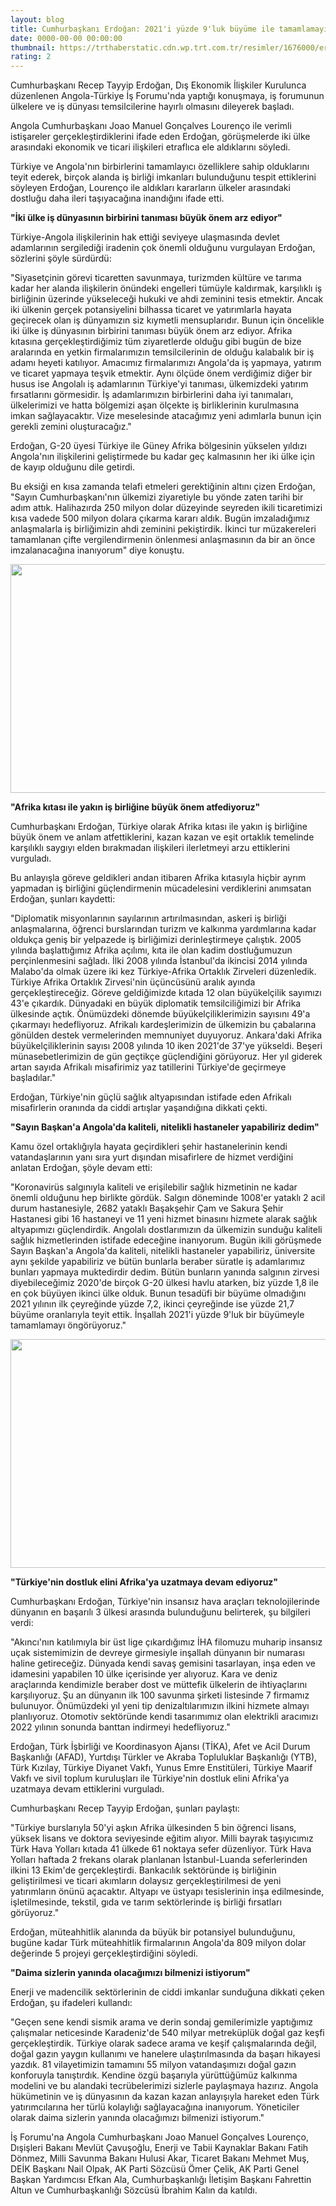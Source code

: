 ```yaml
--- 
layout: blog
title: Cumhurbaşkanı Erdoğan: 2021'i yüzde 9'luk büyüme ile tamamlamayı öngörüyoruz
date: 0000-00-00 00:00:00
thumbnail: https://trthaberstatic.cdn.wp.trt.com.tr/resimler/1676000/erdogan-is-forumu-aa-1677023.jpg
rating: 2
---
```

<p>
	Cumhurbaşkanı Recep Tayyip Erdoğan, Dış Ekonomik İlişkiler Kurulunca düzenlenen Angola-Türkiye İş Forumu'nda yaptığı konuşmaya, iş forumunun ülkelere ve iş dünyası temsilcilerine hayırlı olmasını dileyerek başladı.</p>
<p>
	Angola Cumhurbaşkanı Joao Manuel Gonçalves Lourenço ile verimli istişareler gerçekleştirdiklerini ifade eden Erdoğan, görüşmelerde iki ülke arasındaki ekonomik ve ticari ilişkileri etraflıca ele aldıklarını söyledi.</p>
<p>
	Türkiye ve Angola'nın birbirlerini tamamlayıcı özelliklere sahip olduklarını teyit ederek, birçok alanda iş birliği imkanları bulunduğunu tespit ettiklerini söyleyen Erdoğan, Lourenço ile aldıkları kararların ülkeler arasındaki dostluğu daha ileri taşıyacağına inandığını ifade etti.</p>
<p>
	<strong>"İki ülke iş dünyasının birbirini tanıması büyük önem arz ediyor"</strong></p>
<p>
	Türkiye-Angola ilişkilerinin hak ettiği seviyeye ulaşmasında devlet adamlarının sergilediği iradenin çok önemli olduğunu vurgulayan Erdoğan, sözlerini şöyle sürdürdü:</p>
<p>
	"Siyasetçinin görevi ticaretten savunmaya, turizmden kültüre ve tarıma kadar her alanda ilişkilerin önündeki engelleri tümüyle kaldırmak, karşılıklı iş birliğinin üzerinde yükseleceği hukuki ve ahdi zeminini tesis etmektir. Ancak iki ülkenin gerçek potansiyelini bilhassa ticaret ve yatırımlarla hayata geçirecek olan iş dünyamızın siz kıymetli mensuplarıdır. Bunun için öncelikle iki ülke iş dünyasının birbirini tanıması büyük önem arz ediyor. Afrika kıtasına gerçekleştirdiğimiz tüm ziyaretlerde olduğu gibi bugün de bize aralarında en yetkin firmalarımızın temsilcilerinin de olduğu kalabalık bir iş adamı heyeti katılıyor. Amacımız firmalarımızı Angola'da iş yapmaya, yatırım ve ticaret yapmaya teşvik etmektir. Aynı ölçüde önem verdiğimiz diğer bir husus ise Angolalı iş adamlarının Türkiye'yi tanıması, ülkemizdeki yatırım fırsatlarını görmesidir. İş adamlarımızın birbirlerini daha iyi tanımaları, ülkelerimizi ve hatta bölgemizi aşan ölçekte iş birliklerinin kurulmasına imkan sağlayacaktır. Vize meselesinde atacağımız yeni adımlarla bunun için gerekli zemini oluşturacağız."</p>
<p>
	Erdoğan, G-20 üyesi Türkiye ile Güney Afrika bölgesinin yükselen yıldızı Angola'nın ilişkilerini geliştirmede bu kadar geç kalmasının her iki ülke için de kayıp olduğunu dile getirdi.</p>
<p>
	Bu eksiği en kısa zamanda telafi etmeleri gerektiğinin altını çizen Erdoğan, "Sayın Cumhurbaşkanı'nın ülkemizi ziyaretiyle bu yönde zaten tarihi bir adım attık. Halihazırda 250 milyon dolar düzeyinde seyreden ikili ticaretimizi kısa vadede 500 milyon dolara çıkarma kararı aldık. Bugün imzaladığımız anlaşmalarla iş birliğimizin ahdi zeminini pekiştirdik. İkinci tur müzakereleri tamamlanan çifte vergilendirmenin önlenmesi anlaşmasının da bir an önce imzalanacağına inanıyorum" diye konuştu.</p>
<p>
	<img alt="" src="dosyalar/images/2021_Ekim_ANG1.jpg" style="width: 650px; height: 366px;" /></p>
<p>
	<strong>"Afrika kıtası ile yakın iş birliğine büyük önem atfediyoruz"</strong></p>
<p>
	Cumhurbaşkanı Erdoğan, Türkiye olarak Afrika kıtası ile yakın iş birliğine büyük önem ve anlam atfettiklerini, kazan kazan ve eşit ortaklık temelinde karşılıklı saygıyı elden bırakmadan ilişkileri ilerletmeyi arzu ettiklerini vurguladı.</p>
<p>
	Bu anlayışla göreve geldikleri andan itibaren Afrika kıtasıyla hiçbir ayrım yapmadan iş birliğini güçlendirmenin mücadelesini verdiklerini anımsatan Erdoğan, şunları kaydetti:</p>
<p>
	"Diplomatik misyonlarının sayılarının artırılmasından, askeri iş birliği anlaşmalarına, öğrenci burslarından turizm ve kalkınma yardımlarına kadar oldukça geniş bir yelpazede iş birliğimizi derinleştirmeye çalıştık. 2005 yılında başlattığımız Afrika açılımı, kıta ile olan kadim dostluğumuzun perçinlenmesini sağladı. İlki 2008 yılında İstanbul'da ikincisi 2014 yılında Malabo'da olmak üzere iki kez Türkiye-Afrika Ortaklık Zirveleri düzenledik. Türkiye Afrika Ortaklık Zirvesi'nin üçüncüsünü aralık ayında gerçekleştireceğiz. Göreve geldiğimizde kıtada 12 olan büyükelçilik sayımızı 43'e çıkardık. Dünyadaki en büyük diplomatik temsilciliğimizi bir Afrika ülkesinde açtık. Önümüzdeki dönemde büyükelçiliklerimizin sayısını 49'a çıkarmayı hedefliyoruz. Afrikalı kardeşlerimizin de ülkemizin bu çabalarına gönülden destek vermelerinden memnuniyet duyuyoruz. Ankara'daki Afrika büyükelçiliklerinin sayısı 2008 yılında 10 iken 2021'de 37'ye yükseldi. Beşeri münasebetlerimizin de gün geçtikçe güçlendiğini görüyoruz. Her yıl giderek artan sayıda Afrikalı misafirimiz yaz tatillerini Türkiye'de geçirmeye başladılar."</p>
<p>
	Erdoğan, Türkiye'nin güçlü sağlık altyapısından istifade eden Afrikalı misafirlerin oranında da ciddi artışlar yaşandığına dikkati çekti.</p>
<p>
	<strong>"Sayın Başkan'a Angola'da kaliteli, nitelikli hastaneler yapabiliriz dedim"</strong></p>
<p>
	Kamu özel ortaklığıyla hayata geçirdikleri şehir hastanelerinin kendi vatandaşlarının yanı sıra yurt dışından misafirlere de hizmet verdiğini anlatan Erdoğan, şöyle devam etti:</p>
<p>
	"Koronavirüs salgınıyla kaliteli ve erişilebilir sağlık hizmetinin ne kadar önemli olduğunu hep birlikte gördük. Salgın döneminde 1008'er yataklı 2 acil durum hastanesiyle, 2682 yataklı Başakşehir Çam ve Sakura Şehir Hastanesi gibi 16 hastaneyi ve 11 yeni hizmet binasını hizmete alarak sağlık altyapımızı güçlendirdik. Angolalı dostlarımızın da ülkemizin sunduğu kaliteli sağlık hizmetlerinden istifade edeceğine inanıyorum. Bugün ikili görüşmede Sayın Başkan'a Angola'da kaliteli, nitelikli hastaneler yapabiliriz, üniversite aynı şekilde yapabiliriz ve bütün bunlarla beraber süratle iş adamlarımız bunları yapmaya muktedirdir dedim. Bütün bunların yanında salgının zirvesi diyebileceğimiz 2020'de birçok G-20 ülkesi havlu atarken, biz yüzde 1,8 ile en çok büyüyen ikinci ülke olduk. Bunun tesadüfi bir büyüme olmadığını 2021 yılının ilk çeyreğinde yüzde 7,2, ikinci çeyreğinde ise yüzde 21,7 büyüme oranlarıyla teyit ettik. İnşallah 2021'i yüzde 9'luk bir büyümeyle tamamlamayı öngörüyoruz."</p>
<p>
	<img alt="" src="dosyalar/images/2021_Ekim_ANG2.jpg" style="width: 650px; height: 366px;" /></p>
<p>
	<strong>"Türkiye'nin dostluk elini Afrika'ya uzatmaya devam ediyoruz"</strong></p>
<p>
	Cumhurbaşkanı Erdoğan, Türkiye'nin insansız hava araçları teknolojilerinde dünyanın en başarılı 3 ülkesi arasında bulunduğunu belirterek, şu bilgileri verdi:</p>
<p>
	"Akıncı'nın katılımıyla bir üst lige çıkardığımız İHA filomuzu muharip insansız uçak sistemimizin de devreye girmesiyle inşallah dünyanın bir numarası haline getireceğiz. Dünyada kendi savaş gemisini tasarlayan, inşa eden ve idamesini yapabilen 10 ülke içerisinde yer alıyoruz. Kara ve deniz araçlarında kendimizle beraber dost ve müttefik ülkelerin de ihtiyaçlarını karşılıyoruz. Şu an dünyanın ilk 100 savunma şirketi listesinde 7 firmamız bulunuyor. Önümüzdeki yıl yeni tip denizaltılarımızın ilkini hizmete almayı planlıyoruz. Otomotiv sektöründe kendi tasarımımız olan elektrikli aracımızı 2022 yılının sonunda banttan indirmeyi hedefliyoruz."</p>
<p>
	Erdoğan, Türk İşbirliği ve Koordinasyon Ajansı (TİKA), Afet ve Acil Durum Başkanlığı (AFAD), Yurtdışı Türkler ve Akraba Topluluklar Başkanlığı (YTB), Türk Kızılay, Türkiye Diyanet Vakfı, Yunus Emre Enstitüleri, Türkiye Maarif Vakfı ve sivil toplum kuruluşları ile Türkiye'nin dostluk elini Afrika'ya uzatmaya devam ettiklerini vurguladı.</p>
<p>
	Cumhurbaşkanı Recep Tayyip Erdoğan, şunları paylaştı:</p>
<p>
	"Türkiye burslarıyla 50'yi aşkın Afrika ülkesinden 5 bin öğrenci lisans, yüksek lisans ve doktora seviyesinde eğitim alıyor. Milli bayrak taşıyıcımız Türk Hava Yolları kıtada 41 ülkede 61 noktaya sefer düzenliyor. Türk Hava Yolları haftada 2 frekans olarak planlanan İstanbul-Luanda seferlerinden ilkini 13 Ekim'de gerçekleştirdi. Bankacılık sektöründe iş birliğinin geliştirilmesi ve ticari akımların dolaysız gerçekleştirilmesi de yeni yatırımların önünü açacaktır. Altyapı ve üstyapı tesislerinin inşa edilmesinde, işletilmesinde, tekstil, gıda ve tarım sektörlerinde iş birliği fırsatları görüyoruz."</p>
<p>
	Erdoğan, müteahhitlik alanında da büyük bir potansiyel bulunduğunu, bugüne kadar Türk müteahhitlik firmalarının Angola'da 809 milyon dolar değerinde 5 projeyi gerçekleştirdiğini söyledi.</p>
<p>
	<strong>"Daima sizlerin yanında olacağımızı bilmenizi istiyorum"</strong></p>
<p>
	Enerji ve madencilik sektörlerinin de ciddi imkanlar sunduğuna dikkati çeken Erdoğan, şu ifadeleri kullandı:</p>
<p>
	"Geçen sene kendi sismik arama ve derin sondaj gemilerimizle yaptığımız çalışmalar neticesinde Karadeniz'de 540 milyar metreküplük doğal gaz keşfi gerçekleştirdik. Türkiye olarak sadece arama ve keşif çalışmalarında değil, doğal gazın yaygın kullanımı ve hanelere ulaştırılmasında da başarı hikayesi yazdık. 81 vilayetimizin tamamını 55 milyon vatandaşımızı doğal gazın konforuyla tanıştırdık. Kendine özgü başarıyla yürüttüğümüz kalkınma modelini ve bu alandaki tecrübelerimizi sizlerle paylaşmaya hazırız. Angola hükümetinin ve iş dünyasının da kazan kazan anlayışıyla hareket eden Türk yatırımcılarına her türlü kolaylığı sağlayacağına inanıyorum. Yöneticiler olarak daima sizlerin yanında olacağımızı bilmenizi istiyorum."</p>
<p>
	İş Forumu'na Angola Cumhurbaşkanı Joao Manuel Gonçalves Lourenço, Dışişleri Bakanı Mevlüt Çavuşoğlu, Enerji ve Tabii Kaynaklar Bakanı Fatih Dönmez, Milli Savunma Bakanı Hulusi Akar, Ticaret Bakanı Mehmet Muş, DEİK Başkanı Nail Olpak, AK Parti Sözcüsü Ömer Çelik, AK Parti Genel Başkan Yardımcısı Efkan Ala, Cumhurbaşkanlığı İletişim Başkanı Fahrettin Altun ve Cumhurbaşkanlığı Sözcüsü İbrahim Kalın da katıldı.</p>

